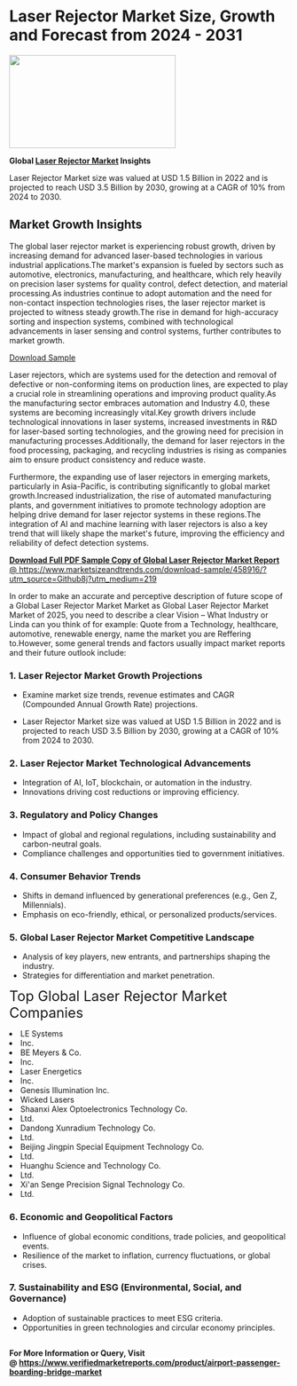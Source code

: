 <H1>Laser Rejector Market Size, Growth and Forecast from 2024 - 2031</H1><img class="aligncenter size-medium wp-image-584254" src="https://thirdeyenews.in/wp-content/uploads/2024/09/Global-Market-Research-300x168.jpeg" alt="" width="300" height="168" /><p><strong>Global&nbsp;<a href="https://www.marketsizeandtrends.com/download-sample/458916/?utm_source=Github8j?utm_medium=219">Laser Rejector Market</a> Insights</strong></p><p>Laser Rejector Market size was valued at USD 1.5 Billion in 2022 and is projected to reach USD 3.5 Billion by 2030, growing at a CAGR of 10% from 2024 to 2030.</p><p><h2>Market Growth Insights</h2> <p>The global laser rejector market is experiencing robust growth, driven by increasing demand for advanced laser-based technologies in various industrial applications.The market's expansion is fueled by sectors such as automotive, electronics, manufacturing, and healthcare, which rely heavily on precision laser systems for quality control, defect detection, and material processing.As industries continue to adopt automation and the need for non-contact inspection technologies rises, the laser rejector market is projected to witness steady growth.The rise in demand for high-accuracy sorting and inspection systems, combined with technological advancements in laser sensing and control systems, further contributes to market growth.</p> <p><a href="#">Download Sample</a></p> <p>Laser rejectors, which are systems used for the detection and removal of defective or non-conforming items on production lines, are expected to play a crucial role in streamlining operations and improving product quality.As the manufacturing sector embraces automation and Industry 4.0, these systems are becoming increasingly vital.Key growth drivers include technological innovations in laser systems, increased investments in R&D for laser-based sorting technologies, and the growing need for precision in manufacturing processes.Additionally, the demand for laser rejectors in the food processing, packaging, and recycling industries is rising as companies aim to ensure product consistency and reduce waste.</p> <p>Furthermore, the expanding use of laser rejectors in emerging markets, particularly in Asia-Pacific, is contributing significantly to global market growth.Increased industrialization, the rise of automated manufacturing plants, and government initiatives to promote technology adoption are helping drive demand for laser rejector systems in these regions.The integration of AI and machine learning with laser rejectors is also a key trend that will likely shape the market's future, improving the efficiency and reliability of defect detection systems.</p> <p><a href="#"></p><p><span class=""><strong>Download Full PDF Sample Copy of Global Laser Rejector Market Report</strong> @ <a href="https://www.marketsizeandtrends.com/download-sample/458916/?utm_source=Github8j?utm_medium=219" target="_blank">https://www.marketsizeandtrends.com/download-sample/458916/?utm_source=Github8j?utm_medium=219</a></span></p><p>In order to make an accurate and perceptive description of future scope of a Global&nbsp;Laser Rejector Market Market as Global&nbsp;Laser Rejector Market Market of 2025, you need to describe a clear Vision &ndash; What Industry or Linda can you think of for example: Quote from a Technology, healthcare, automotive, renewable energy, name the market you are Reffering to.However, some general trends and factors usually impact market reports and their future outlook include:</p><h3>1.&nbsp;<strong>Laser Rejector Market Growth Projections</strong></h3><ul><li>Examine market size trends, revenue estimates and CAGR (Compounded Annual Growth Rate) projections.</li><li><p>Laser Rejector Market size was valued at USD 1.5 Billion in 2022 and is projected to reach USD 3.5 Billion by 2030, growing at a CAGR of 10% from 2024 to 2030.</p></li></ul><h3>2.&nbsp;<strong>Laser Rejector Market Technological Advancements</strong></h3><ul><li>Integration of AI, IoT, blockchain, or automation in the industry.</li><li>Innovations driving cost reductions or improving efficiency.</li></ul><h3>3.&nbsp;<strong>Regulatory and Policy Changes</strong></h3><ul><li>Impact of global and regional regulations, including sustainability and carbon-neutral goals.</li><li>Compliance challenges and opportunities tied to government initiatives.</li></ul><h3>4.&nbsp;<strong>Consumer Behavior Trends</strong></h3><ul><li>Shifts in demand influenced by generational preferences (e.g., Gen Z, Millennials).</li><li>Emphasis on eco-friendly, ethical, or personalized products/services.</li></ul><h3>5.&nbsp;<strong>Global Laser Rejector Market Competitive Landscape</strong></h3><ul><li>Analysis of key players, new entrants, and partnerships shaping the industry.</li><li>Strategies for differentiation and market penetration.</li></ul><p data-pm-slice="1 1 []"><span style="color: inherit; font-family: inherit; font-size: 25px;">Top Global Laser Rejector Market Companies</span></p><div class="" data-test-id=""><p><li>LE Systems</li><li> Inc.</li><li> BE Meyers & Co.</li><li> Inc.</li><li> Laser Energetics</li><li> Inc.</li><li> Genesis Illumination Inc.</li><li> Wicked Lasers</li><li> Shaanxi Alex Optoelectronics Technology Co.</li><li> Ltd.</li><li> Dandong Xunradium Technology Co.</li><li> Ltd.</li><li> Beijing Jingpin Special Equipment Technology Co.</li><li> Ltd.</li><li> Huanghu Science and Technology Co.</li><li> Ltd.</li><li> Xi'an Senge Precision Signal Technology Co.</li><li> Ltd.</li></p></div><h3>6.&nbsp;<strong>Economic and Geopolitical Factors</strong></h3><ul><li>Influence of global economic conditions, trade policies, and geopolitical events.</li><li>Resilience of the market to inflation, currency fluctuations, or global crises.</li></ul><h3>7.&nbsp;<strong>Sustainability and ESG (Environmental, Social, and Governance)</strong></h3><ul><li>Adoption of sustainable practices to meet ESG criteria.</li><li>Opportunities in green technologies and circular economy principles.</li></ul><h2><strong style="font-size: 14px;">For More Information or Query, Visit @&nbsp;</strong><a style="background-color: #ffffff; font-size: 14px;" href="https://www.marketsizeandtrends.com/report/laser-rejector-market/" target="_blank">https://www.verifiedmarketreports.com/product/airport-passenger-boarding-bridge-market</a></h2>